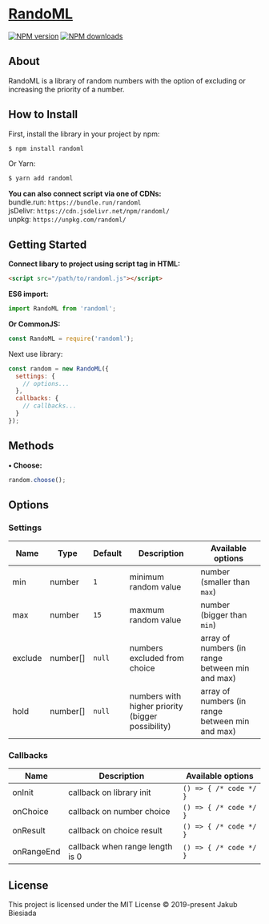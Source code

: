 # [RandoML](https://github.com/jb1905/randoml)

[![NPM version](http://img.shields.io/npm/v/randoml.svg?style=flat-square)](https://www.npmjs.com/package/randoml)
[![NPM downloads](http://img.shields.io/npm/dm/randoml.svg?style=flat-square)](https://www.npmjs.com/package/randoml)

## About
RandoML is a library of random numbers with the option of excluding or increasing the priority of a number.

## How to Install
First, install the library in your project by npm:
```sh
$ npm install randoml
```

Or Yarn:
```sh
$ yarn add randoml
```

**You can also connect script via one of CDNs:**<br>
bundle.run: `https://bundle.run/randoml`<br>
jsDelivr: `https://cdn.jsdelivr.net/npm/randoml/`<br>
unpkg: `https://unpkg.com/randoml/`

## Getting Started
**Connect libary to project using script tag in HTML:**
```html
<script src="/path/to/randoml.js"></script>
```

**ES6 import:**
```js
import RandoML from 'randoml';
```

**Or CommonJS:**
```js
const RandoML = require('randoml');
```

Next use library:
```js
const random = new RandoML({
  settings: {
    // options...
  },
  callbacks: {
    // callbacks...
  }
});
```

## Methods
**&bull; Choose:**
```js
random.choose();
```

## Options
### Settings
Name | Type | Default | Description | Available options
-|-|-|-|-
min | number | `1` | minimum random value | number (smaller than `max`)
max | number | `15` | maxmum random value | number (bigger than `min`)
exclude | number[] | `null` | numbers excluded from choice | array of numbers (in range between min and max)
hold | number[] | `null` | numbers with higher priority (bigger possibility) | array of numbers (in range between min and max)

### Callbacks
Name | Description | Available options
-|-|-
onInit | callback on library init | `() => { /* code */ }`
onChoice | callback on number choice | `() => { /* code */ }`
onResult | callback on choice result | `() => { /* code */ }`
onRangeEnd | callback when range length is 0 | `() => { /* code */ }`

## License
This project is licensed under the MIT License © 2019-present Jakub Biesiada
